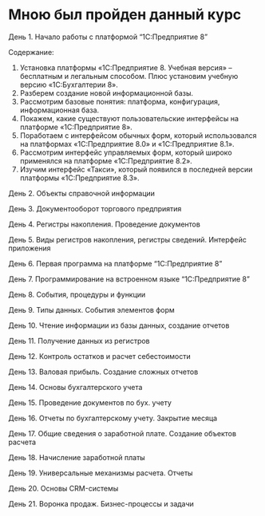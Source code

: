# Мною был пройден данный курс

День 1. Начало работы с платформой “1С:Предприятие 8”

Содержание:

1) Установка платформы «1С:Предприятие 8. Учебная версия» – бесплатным и легальным способом. Плюс установим учебную версию «1С:Бухгалтерии 8».
2) Разберем создание новой информационной базы.
3) Рассмотрим базовые понятия: платформа, конфигурация, информационная база.
4) Покажем, какие существуют пользовательские интерфейсы на платформе «1С:Предприятие 8».
5) Поработаем с интерфейсом обычных форм, который использовался на платформах «1С:Предприятие 8.0» и «1С:Предприятие 8.1».
6) Рассмотрим интерфейс управляемых форм, который широко применялся на платформе «1С:Предприятие 8.2».
7) Изучим интерфейс «Такси», который появился в последней версии платформы «1С:Предприятие 8.3».

День 2. Объекты справочной информации

День 3. Документооборот торгового предприятия

День 4. Регистры накопления. Проведение документов

День 5. Виды регистров накопления, регистры сведений. Интерфейс приложения

День 6. Первая программа на платформе “1С:Предприятие 8”

День 7. Программирование на встроенном языке “1С:Предприятие 8”

День 8. События, процедуры и функции

День 9. Типы данных. События элементов форм

День 10. Чтение информации из базы данных, создание отчетов

День 11. Получение данных из регистров

День 12. Контроль остатков и расчет себестоимости

День 13. Валовая прибыль. Создание сложных отчетов

День 14. Основы бухгалтерского учета

День 15. Проведение документов по бух. учету

День 16. Отчеты по бухгалтерскому учету. Закрытие месяца

День 17. Общие сведения о заработной плате. Создание объектов расчета

День 18. Начисление заработной платы

День 19. Универсальные механизмы расчета. Отчеты

День 20. Основы CRM-системы

День 21. Воронка продаж. Бизнес-процессы и задачи

